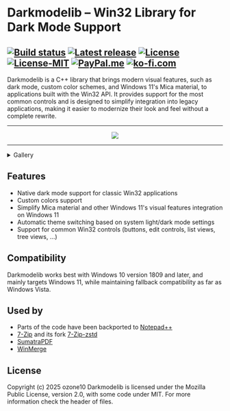 # Darkmodelib – Win32 Library for Dark Mode Support

[![Build status](https://img.shields.io/github/actions/workflow/status/ozone10/darkmodelib/build_win.yml?logo=Github)](https://github.com/ozone10/darkmodelib/actions)
[![Latest release](https://img.shields.io/github/v/release/ozone10/darkmodelib?include_prereleases)](https://github.com/ozone10/darkmodelib/releases/latest)
[![License](https://img.shields.io/github/license/ozone10/darkmodelib)](https://www.mozilla.org/en-US/MPL/2.0/)
[![License-MIT](https://img.shields.io/badge/license-MIT-green)](./LICENSE-MIT.md)
[![PayPal.me](https://img.shields.io/badge/PayPal-me-00457C?&logo=paypal&logoColor=white&maxAge=2592000)](https://paypal.me/ozone10/)
[![ko-fi.com](https://img.shields.io/badge/Ko--fi-Buy_Me_a_Tea-F16061?logo=ko-fi&logoColor=white&maxAge=2592000)](https://ko-fi.com/ozone10/)
---

Darkmodelib is a C++ library that brings modern visual features, such as dark mode, custom color schemes, and Windows 11's Mica material, to applications built with the Win32 API. It provides support for the most common controls and is designed to simplify integration into legacy applications, making it easier to modernize their look and feel without a complete rewrite.

* * *

<p align="center">
  <img src="https://i.imgur.com/CCJ5txa.png">
</p>

* * *

<details>
  <summary>Gallery</summary>

  <p align="center">
    <img src="https://i.imgur.com/XH9Egmz.png">
  </p>

  <p align="center">
    <img src="https://i.imgur.com/0NMYNBh.png">
  </p>

</details>

## Features

- Native dark mode support for classic Win32 applications
- Custom colors support
- Simplify Mica material and other Windows 11's visual features integration on Windows 11
- Automatic theme switching based on system light/dark mode settings
- Support for common Win32 controls (buttons, edit controls, list views, tree views, ...)

## Compatibility

Darkmodelib works best with Windows 10 version 1809 and later, and mainly targets Windows 11, while maintaining fallback compatibility as far as Windows Vista.

## Used by

- Parts of the code have been backported to [Notepad++](https://github.com/notepad-plus-plus/notepad-plus-plus/blob/master/PowerEditor/src/NppDarkMode.cpp)
- [7-Zip](https://github.com/ozone10/7zip-Dark7zip) and its fork [7-Zip-zstd](https://github.com/ozone10/7zip-Dark7zip/tree/7z-zstd)
- [SumatraPDF](https://github.com/sumatrapdfreader/sumatrapdf)
- [WinMerge](https://github.com/WinMerge/winmerge)

## License

Copyright (c) 2025 ozone10
Darkmodelib is licensed under the Mozilla Public License, version 2.0, with some code under MIT.
For more information check the header of files.

